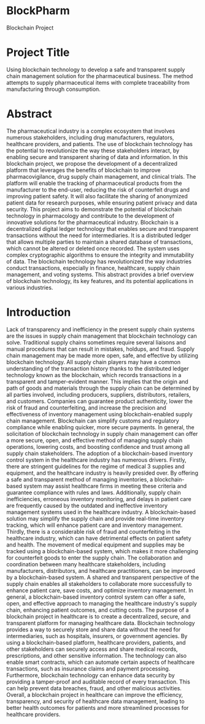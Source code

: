 # BlockPharm
Blockchain Project

<h1>Project Title</h1>

Using blockchain technology to develop a safe and transparent supply chain management solution for the pharmaceutical business. The method attempts to supply pharmaceutical items with complete traceability from manufacturing through consumption.

<h1>Abstract</h1>

The pharmaceutical industry is a complex ecosystem that involves numerous stakeholders, including drug manufacturers, regulators, healthcare providers, and patients. The use of blockchain technology has the potential to revolutionize the way these stakeholders interact, by enabling secure and transparent sharing of data and information. In this blockchain project, we propose the development of a decentralized platform that leverages the benefits of blockchain to improve pharmacovigilance, drug supply chain management, and clinical trials. The platform will enable the tracking of pharmaceutical products from the manufacturer to the end-user, reducing the risk of counterfeit drugs and improving patient safety. It will also facilitate the sharing of anonymized patient data for research purposes, while ensuring patient privacy and data security. This project aims to demonstrate the potential of blockchain technology in pharmacology and contribute to the development of innovative solutions for the pharmaceutical industry. Blockchain is a decentralized digital ledger technology that enables secure and transparent transactions without the need for intermediaries. It is a distributed ledger that allows multiple parties to maintain a shared database of transactions, which cannot be altered or deleted once recorded. The system uses complex cryptographic algorithms to ensure the integrity and immutability of data. The blockchain technology has revolutionized the way industries conduct transactions, especially in finance, healthcare, supply chain management, and voting systems. This abstract provides a brief overview of blockchain technology, its key features, and its potential applications in various industries.

<h1>Introduction</h1>

Lack of transparency and inefficiency in the present supply chain systems are the issues in supply chain management that blockchain technology can solve. Traditional supply chains sometimes require several liaisons and manual procedures that can result in mistakes, holdups, and fraud. Supply chain management may be made more open, safe, and effective by utilizing blockchain technology. All supply chain players may have a common understanding of the transaction history thanks to the distributed ledger technology known as the blockchain, which records transactions in a transparent and tamper-evident manner. This implies that the origin and path of goods and materials through the supply chain can be determined by all parties involved, including producers, suppliers, distributors, retailers, and customers. Companies can guarantee product authenticity, lower the risk of fraud and counterfeiting, and increase the precision and effectiveness of inventory management using blockchain-enabled supply chain management. Blockchain can simplify customs and regulatory compliance while enabling quicker, more secure payments. In general, the solicitation of blockchain technology in supply chain management can offer a more secure, open, and effective method of managing supply chain operations, lowering costs, and boosting confidence and trust among all supply chain stakeholders. The adoption of a blockchain-based inventory control system in the healthcare industry has numerous drivers. Firstly, there are stringent guidelines for the regime of medical 3 supplies and equipment, and the healthcare industry is heavily presided over. By offering a safe and transparent method of managing inventories, a blockchain-based system may assist healthcare firms in meeting these criteria and guarantee compliance with rules and laws. Additionally, supply chain inefficiencies, erroneous inventory monitoring, and delays in patient care are frequently caused by the outdated and ineffective inventory management systems used in the healthcare industry. A blockchain-based solution may simplify the supply chain and provide real-time inventory tracking, which will enhance patient care and inventory management. Thirdly, there is a considerable risk of fraud and counterfeiting in the healthcare industry, which can have detrimental effects on patient safety and health. The movement of medical equipment and supplies may be tracked using a blockchain-based system, which makes it more challenging for counterfeit goods to enter the supply chain. The collaboration and coordination between many healthcare stakeholders, including manufacturers, distributors, and healthcare practitioners, can be improved by a blockchain-based system. A shared and transparent perspective of the supply chain enables all stakeholders to collaborate more successfully to enhance patient care, save costs, and optimize inventory management. In general, a blockchain-based inventory control system can offer a safe, open, and effective approach to managing the healthcare industry's supply chain, enhancing patient outcomes, and cutting costs. The purpose of a blockchain project in healthcare is to create a decentralized, secure, and transparent platform for managing healthcare data. Blockchain technology provides a way to securely store and share data without the need for intermediaries, such as hospitals, insurers, or government agencies. By using a blockchain-based platform, healthcare providers, patients, and other stakeholders can securely access and share medical records, prescriptions, and other sensitive information. The technology can also enable smart contracts, which can automate certain aspects of healthcare transactions, such as insurance claims and payment processing. Furthermore, blockchain technology can enhance data security by providing a tamper-proof and auditable record of every transaction. This can help prevent data breaches, fraud, and other malicious activities. Overall, a blockchain project in healthcare can improve the efficiency, transparency, and security of healthcare data management, leading to better health outcomes for patients and more streamlined processes for healthcare providers.
